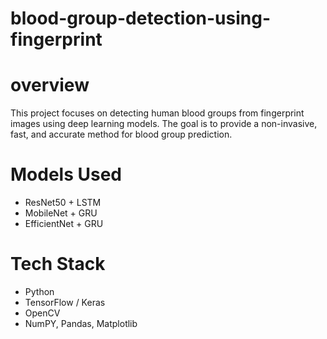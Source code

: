 # blood-group-detection-using-fingerprint

# overview
This project focuses on detecting human blood groups from fingerprint images using deep learning models.
The goal is to provide a non-invasive, fast, and accurate method for blood group prediction.

# Models Used
- ResNet50 + LSTM
- MobileNet + GRU
- EfficientNet + GRU
  
# Tech Stack
- Python
- TensorFlow / Keras
- OpenCV
- NumPY, Pandas, Matplotlib
